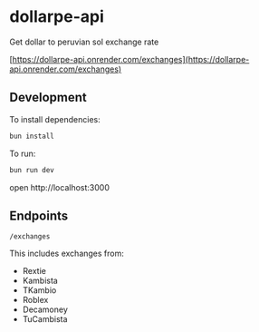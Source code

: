 # dollarpe-api

Get dollar to peruvian sol exchange rate

[https://dollarpe-api.onrender.com/exchanges](https://dollarpe-api.onrender.com/exchanges)

## Development

To install dependencies:
```sh
bun install
```

To run:
```sh
bun run dev
```

open http://localhost:3000

## Endpoints

`/exchanges`

This includes exchanges from:

- Rextie
- Kambista
- TKambio
- Roblex
- Decamoney
- TuCambista 